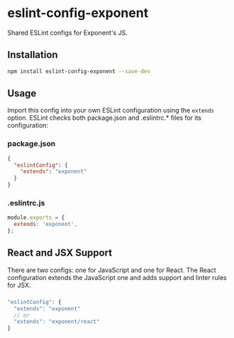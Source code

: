 # eslint-config-exponent
Shared ESLint configs for Exponent's JS.

## Installation

```sh
npm install eslint-config-exponent --save-dev
```

## Usage

Import this config into your own ESLint configuration using the `extends` option. ESLint checks both package.json and .eslintrc.* files for its configuration:

### package.json
```json
{
  "eslintConfig": {
    "extends": "exponent"
  }
}
```

### .eslintrc.js
```js
module.exports = {
  extends: 'exponent',
};
```

## React and JSX Support

There are two configs: one for JavaScript and one for React. The React configuration extends the JavaScript one and adds support and linter rules for JSX.

###
```js
"eslintConfig": {
  "extends": "exponent"
  // or
  "extends": "exponent/react"
}
```

